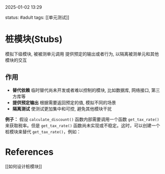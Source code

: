 2025-01-02    13:29

status: #adult 
tags: [[单元测试]]


# 桩模块(Stubs)

模拟下级模块, 被被测单元调用
提供预定的输出或者行为, 以隔离被测单元和其他模块的交互

## 作用

- **替代依赖**
	临时替代尚未开发或者难以控制的模块, 比如数据库, 网络接口, 第三方库等
- **提供预定输出**
	根据需要返回预定的值, 模拟不同的场景
- **隔离测试**
	使测试更加集中和可控, 避免其他模块干扰


**例子：** 假设 `calculate_discount()` 函数内部需要调用一个函数 `get_tax_rate()` 来获取税率。但是 `get_tax_rate()` 函数尚未实现或不稳定。这时，可以创建一个桩模块来替代 `get_tax_rate()`，例如：

# References

[[如何设计桩模块]]